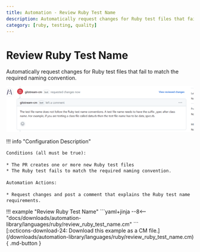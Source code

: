 ```yaml
---
title: Automation - Review Ruby Test Name
description: Automatically request changes for Ruby test files that fail to match the required naming convention.
category: [ruby, testing, quality]
---
```

# Review Ruby Test Name

<!-- --8<-- [start:example]-->

Automatically request changes for Ruby test files that fail to match the required naming convention.

![Review Ruby Test Name](/automations/languages/ruby/review-ruby-test-name/review-ruby-test-name.png)

!!! info "Configuration Description"

    Conditions (all must be true):

    * The PR creates one or more new Ruby test files
    * The Ruby test fails to match the required naming convention.

    Automation Actions:

    * Request changes and post a comment that explains the Ruby test name requirements.

<div class="automationExample" markdown="1">
!!! example "Review Ruby Test Name"
    ```yaml+jinja
    --8<-- "docs/downloads/automation-library/languages/ruby/review_ruby_test_name.cm"
    ```
    <div class="result" markdown>
      <span>
      [:octicons-download-24: Download this example as a CM file.](/downloads/automation-library/languages/ruby/review_ruby_test_name.cm){ .md-button }
      </span>
    </div>
<!-- --8<-- [end:example]-->
